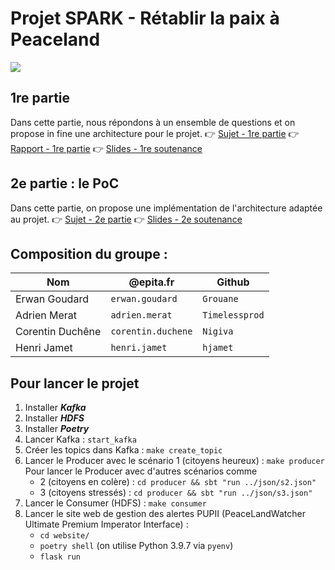 # Projet SPARK - Rétablir la paix à Peaceland
![](https://i.imgur.com/QnCbuqn.png)
## 1re partie
Dans cette partie, nous répondons à un ensemble de questions et on propose in fine une architecture pour le projet.
👉 [Sujet - 1re partie](https://docs.google.com/document/d/1HhRYSRrJ0bu8Qb4HncIYzhKcCU-pHknSEd40RgFnJis/edit)
👉 [Rapport - 1re partie](report.md)
👉 [Slides - 1re soutenance](https://epitafr-my.sharepoint.com/:p:/g/personal/corentin_duchene_epita_fr/Ef8EHwd_AyBEsPu17OsMEhwBQUCb9UU_JXsujEhEOKtmTQ?e=DnoBEk)

## 2e partie : le PoC
Dans cette partie, on propose une implémentation de l'architecture adaptée au projet.
👉 [Sujet - 2e partie](https://epitafr-my.sharepoint.com/:b:/g/personal/corentin_duchene_epita_fr/EVKM1gdUW1FDsERujF8ZAKUB_3VB_9Yprsm8oEMu7kxC6w?e=XdFEbo)
👉 [Slides - 2e soutenance](https://epitafr-my.sharepoint.com/:p:/g/personal/corentin_duchene_epita_fr/EUKFKppFublFg4hQwvsx-wsBuAqYnEoO0drIjZz4oM6PGA?e=rOsyU5)

## Composition du groupe :
| Nom | @epita.fr | Github |
| - | - | - |
| Erwan Goudard | `erwan.goudard` | `Grouane` |
| Adrien Merat | `adrien.merat` | `Timelessprod` |
| Corentin Duchêne| `corentin.duchene` | `Nigiva` |
| Henri Jamet | `henri.jamet` | `hjamet` |

## Pour lancer le projet
1. Installer ***Kafka***
2. Installer ***HDFS***
3. Installer ***Poetry***
4. Lancer Kafka : `start_kafka`
5. Créer les topics dans Kafka : `make create_topic`
6. Lancer le Producer avec le scénario 1 (citoyens heureux) : `make producer`
    Pour lancer le Producer avec d'autres scénarios comme 
    * 2 (citoyens en colère) : `cd producer && sbt "run ../json/s2.json"`
    * 3 (citoyens stressés) : `cd producer && sbt "run ../json/s3.json"`
7. Lancer le Consumer (HDFS) : `make consumer`
8. Lancer le site web de gestion des alertes PUPII (PeaceLandWatcher Ultimate Premium Imperator Interface) :
   * `cd website/`
   * `poetry shell` (on utilise Python 3.9.7 via `pyenv`)
   * `flask run`
